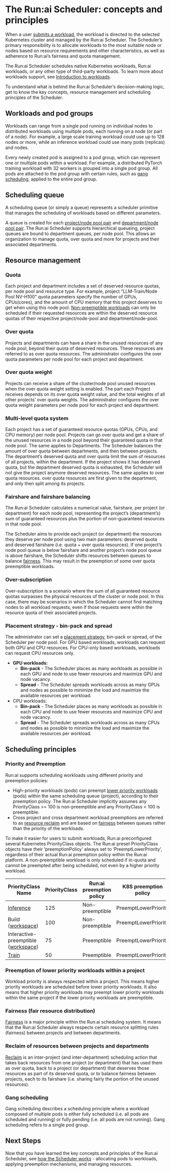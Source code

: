 # The Run:ai Scheduler: concepts and principles

When a user [submits a workload](../../platform-admin/workloads/overviews/managing-workloads.md), the workload is directed to the selected Kubernetes cluster and managed by the Run:ai Scheduler. The Scheduler’s primary responsibility is to allocate workloads to the most suitable node or nodes based on resource requirements and other characteristics, as well as adherence to Run:ai’s fairness and quota management.

The Run:ai Scheduler schedules native Kubernetes workloads, Run:ai workloads, or any other type of third-party workloads. To learn more about workloads support, see [Introduction to workloads](../../platform-admin/workloads/overviews/introduction-to-workloads.md).

To understand what is behind the Run:ai Scheduler’s decision-making logic, get to know the key concepts, resource management and scheduling principles of the Scheduler.

## Workloads and pod groups

Workloads can range from a single pod running on individual nodes to distributed workloads using multiple pods, each running on a node (or part of a node). For example, a large scale training workload could use up to 128 nodes or more, while an inference workload could use many pods (replicas) and nodes.

Every newly created pod is assigned to a pod group, which can represent one or multiple pods within a workload. For example, a distributed PyTorch training workload with 32 workers is grouped into a single pod group. All pods are attached to the pod group with certain rules, such as [gang scheduling](#gang-scheduling), applied to the entire pod group.

## Scheduling queue

A scheduling queue (or simply a queue) represents a scheduler primitive that manages the scheduling of workloads based on different parameters.

A queue is created for each [project/node pool pair](../../platform-admin/aiinitiatives/overview.md#mapping-your-organization) and [department/node pool pair](../../platform-admin/aiinitiatives/overview.md#mapping-your-organization). The Run:ai Scheduler supports hierarchical queueing, project queues are bound to department queues, per node pool. This allows an organization to manage quota, over quota and more for projects and their associated departments.

## Resource management

### Quota

Each project and department includes a set of deserved resource quotas, per node pool and resource type. For example, project “LLM-Train/Node Pool NV-H100” quota parameters specify the number of GPUs, CPUs(cores), and the amount of CPU memory that this project deserves to get when using this node pool. [Non-preemptible workloads](#priority-and-preemption) can only be scheduled if their requested resources are within the deserved resource quotas of their respective project/node-pool and department/node-pool.

### Over quota

Projects and departments can have a share in the unused resources of any node pool, beyond their quota of deserved resources. These resources are referred to as over quota resources. The administrator configures the over quota parameters per node pool for each project and department.

### Over quota weight

Projects can receive a share of the cluster/node pool unused resources when the over quota weight setting is enabled. The part each Project receives depends on its over quota weight value, and the total weights of all other projects’ over quota weights. The administrator configures the over quota weight parameters per node pool for each project and department.

### Multi-level quota system

Each project has a set of guaranteed resource quotas (GPUs, CPUs, and CPU memory) per node pool. Projects can go over quota and get a share of the unused resources in a node pool beyond their guaranteed quota in that node pool. The same applies to Departments. The Scheduler balances the amount of over quota between departments, and then between projects. The department’s deserved quota and over quota limit the sum of resources of all projects, within the department. If the project shows it has deserved quota, but the department deserved quota is exhausted, the Scheduler will not give the project anymore deserved resources. The same applies to over quota resources. over quota resources are first given to the department, and only then split among its projects.

### Fairshare and fairshare balancing

The Run:ai Scheduler calculates a numerical value, fairshare, per project (or department) for each node pool, representing the project’s (department’s) sum of guaranteed resources plus the portion of non-guaranteed resources in that node pool.

The Scheduler aims to provide each project (or department) the resources they deserve per node pool using two main parameters: deserved quota and deserved fairshare (i.e. quota + over quota resources). If one project’s node pool queue is below fairshare and another project’s node pool queue is above fairshare, the Scheduler shifts resources between queues to balance [fairness](#fairness-fair-resource-distribution). This may result in the preemption of some over quota preemptible workloads.

### Over-subscription

Over-subscription is a scenario where the sum of all guaranteed resource quotas surpasses the physical resources of the cluster or node pool. In this case, there may be scenarios in which the Scheduler cannot find matching nodes to all workload requests, even if those requests were within the resource quota of their associated projects.

### Placement strategy - bin-pack and spread

The administrator can set a [placement strategy](../../platform-admin/aiinitiatives/resources/node-pools.md#adding-a-new-node-pool), bin-pack or spread, of the Scheduler per node pool. For GPU based workloads, workloads can request both GPU and CPU resources. For CPU-only based workloads, workloads can request CPU resources only.

* **GPU workloads:**
  * **Bin-pack** - The Scheduler places as many workloads as possible in each GPU and node to use fewer resources and maximize GPU and node vacancy.
  * **Spread** - The Scheduler spreads workloads across as many GPUs and nodes as possible to minimize the load and maximize the available resources per workload.
* CPU workloads:
  * **Bin-pack** - The Scheduler places as many workloads as possible in each CPU and node to use fewer resources and maximize CPU and node vacancy.
  * **Spread** - The Scheduler spreads workloads across as many CPUs and nodes as possible to minimize the load and maximize the available resources per workload.

## Scheduling principles

### Priority and Preemption

Run:ai supports scheduling workloads using different priority and preemption policies:

* High-priority workloads (pods) can preempt [lower priority workloads](#preemption-of-lower-priority-workloads-within-a-project) (pods) within the same scheduling queue (project), according to their preemption policy. The Run:ai Scheduler implicitly assumes any PriorityClass >= 100 is non-preemptible and any PriorityClass < 100 is preemptible.
* Cross project and cross department workload preemptions are referred to as [resource reclaim](#reclaim-of-resources-between-projects-and-departments) and are based on [fairness](#fairness-fair-resource-distribution) between queues rather than the priority of the workloads.

To make it easier for users to submit workloads, Run:ai preconfigured several Kubernetes PriorityClass objects. The Run:ai preset PriorityClass objects have their ‘preemptionPolicy’ always set to ‘PreemptLowerPriority’, regardless of their actual Run:ai preemption policy within the Run:ai platform. A non-preemptible workload is only scheduled if in-quota and cannot be preempted after being scheduled, not even by a higher priority workload.

| PriorityClass Name                                                                | PriorityClass | Run:ai preemption policy | K8S preemption policy |
| --------------------------------------------------------------------------------- | ------------- | ------------------------ | --------------------- |
| [Inference](../../platform-admin/workloads/overviews/workload-types.md)                           | 125           | Non-preemptible          | PreemptLowerPriority  |
| Build ([workspace](../../platform-admin/workloads/overviews/workload-types.md))                   | 100           | Non-preemptible          | PreemptLowerPriority  |
| Interactive-preemptible ([workspace](../../platform-admin/workloads/overviews/workload-types.md)) | 75            | Preemptible              | PreemptLowerPriority  |
| [Train](../../platform-admin/workloads/overviews/workload-types.md)                               | 50            | Preemptible              | PreemptLowerPriority  |

### Preemption of lower priority workloads within a project

Workload priority is always respected within a project. This means higher priority workloads are scheduled before lower priority workloads. It also means that higher priority workloads may preempt lower priority workloads within the same project if the lower priority workloads are preemptible.

### Fairness (fair resource distribution)

[Fairness](how-the-scheduler-works.md) is a major principle within the Run:ai scheduling system. It means that the Run:ai Scheduler always respects certain resource splitting rules (fairness) between projects and between departments.

### Reclaim of resources between projects and departments

[Reclaim](how-the-scheduler-works.md#reclaim-preemption-between-projects-and-departments) is an inter-project (and inter-department) scheduling action that takes back resources from one project (or department) that has used them as over quota, back to a project (or department) that deserves those resources as part of its deserved quota, or to balance fairness between projects, each to its fairshare (i.e. sharing fairly the portion of the unused resources).

### Gang scheduling

Gang scheduling describes a scheduling principle where a workload composed of multiple pods is either fully scheduled (i.e. all pods are scheduled and running) or fully pending (i.e. all pods are not running). Gang scheduling refers to a single pod group.

## Next Steps

Now that you have learned the key concepts and principles of the Run:ai Scheduler, see [how the Scheduler works](how-the-scheduler-works.md) - allocating pods to workloads, applying preemption mechanisms, and managing resources.